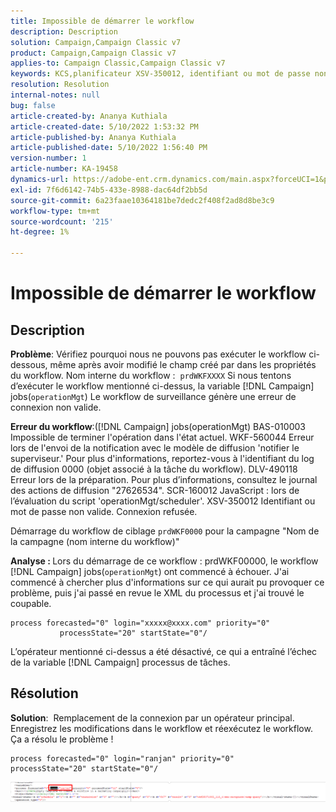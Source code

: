 ```yaml
---
title: Impossible de démarrer le workflow
description: Description
solution: Campaign,Campaign Classic v7
product: Campaign,Campaign Classic v7
applies-to: Campaign Classic,Campaign Classic v7
keywords: KCS,planificateur XSV-350012, identifiant ou mot de passe non valide. Connexion refusée.
resolution: Resolution
internal-notes: null
bug: false
article-created-by: Ananya Kuthiala
article-created-date: 5/10/2022 1:53:32 PM
article-published-by: Ananya Kuthiala
article-published-date: 5/10/2022 1:56:40 PM
version-number: 1
article-number: KA-19458
dynamics-url: https://adobe-ent.crm.dynamics.com/main.aspx?forceUCI=1&pagetype=entityrecord&etn=knowledgearticle&id=28ed9290-68d0-ec11-a7b5-0022480a8e40
exl-id: 7f6d6142-74b5-433e-8988-dac64df2bb5d
source-git-commit: 6a23faae10364181be7dedc2f408f2ad8d8be3c9
workflow-type: tm+mt
source-wordcount: '215'
ht-degree: 1%

---
```


# Impossible de démarrer le workflow

## Description


<b>Problème</b>: Vérifiez pourquoi nous ne pouvons pas exécuter le workflow ci-dessous, même après avoir modifié le champ créé par dans les propriétés du workflow. Nom interne du workflow :  `prdWKFXXXX`
Si nous tentons d’exécuter le workflow mentionné ci-dessus, la variable [!DNL Campaign] jobs(`operationMgt`) Le workflow de surveillance génère une erreur de connexion non valide.

<b>Erreur du workflow</b>:([!DNL Campaign] jobs(operationMgt) BAS-010003 Impossible de terminer l&#39;opération dans l&#39;état actuel.
WKF-560044 Erreur lors de l&#39;envoi de la notification avec le modèle de diffusion &#39;notifier le superviseur.&#39; Pour plus d&#39;informations, reportez-vous à l&#39;identifiant du log de diffusion 0000 (objet associé à la tâche du workflow).
DLV-490118 Erreur lors de la préparation. Pour plus d’informations, consultez le journal des actions de diffusion &quot;27626534&quot;.
SCR-160012 JavaScript : lors de l’évaluation du script &#39;operationMgt/scheduler&#39;.
XSV-350012 Identifiant ou mot de passe non valide. Connexion refusée.

Démarrage du workflow de ciblage `prdWKF0000` pour la campagne &quot;Nom de la campagne (nom interne du workflow)&quot;



<b>Analyse : </b>
Lors du démarrage de ce workflow : prdWKF00000, le workflow [!DNL Campaign] jobs(`operationMgt`) ont commencé à échouer.
J&#39;ai commencé à chercher plus d&#39;informations sur ce qui aurait pu provoquer ce problème, puis j&#39;ai passé en revue le XML du processus et j&#39;ai trouvé le coupable.

```
process forecasted="0" login="xxxxx@xxxx.com" priority="0"
           processState="20" startState="0"/
```

L’opérateur mentionné ci-dessus a été désactivé, ce qui a entraîné l’échec de la variable [!DNL Campaign] processus de tâches.


## Résolution


<b>Solution</b>:  Remplacement de la connexion par un opérateur principal. Enregistrez les modifications dans le workflow et réexécutez le workflow. Ça a résolu le problème !

```
process forecasted="0" login="ranjan" priority="0"
processState="20" startState="0"/
```


![](assets/852729f9-68d0-ec11-a7b5-0022480a8e40.png)
